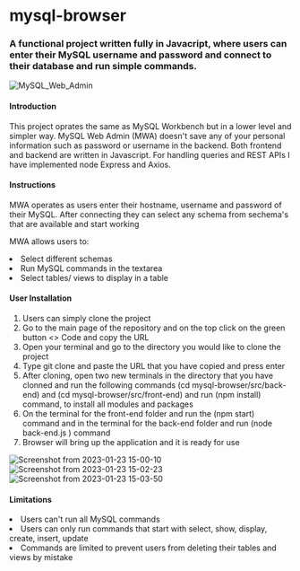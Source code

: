 # mysql-browser
<h3> A functional project written fully in Javacript, where users can enter their MySQL username and password and connect to their database and run simple commands.</h3>

![MySQL_Web_Admin ](https://user-images.githubusercontent.com/117464310/214130681-bbf10b9b-15f7-4cb2-8089-5115dd4a4e32.png)

<h4>Introduction</h4>
<p>This project oprates the same as MySQL Workbench but in a lower level and simpler way. MySQL Web Admin (MWA) doesn't save any of your personal information such as password or username in the backend. Both frontend and backend are written in Javascript. For handling queries and REST APIs I have implemented node Express and Axios.
</p>

<h4>Instructions</h4>
<p>MWA operates as users enter their hostname, username and password of their MySQL.  After connecting they can select any schema from sechema's that are available and start working

<p>MWA allows users to: </p><Li> Select different schemas</li>
<li>Run MySQL commands in the textarea</li> 
<li>Select tables/ views to display in a table</li> 

</p>

<h4>User Installation</h4>
<p>
<ol>
  <li>Users can simply clone the project</li>
   <li>Go to the main page of the repository and on the top click on the green button <> Code and copy the URL</li>
   <li>Open your terminal and go to the directory you would like to clone the project</li>
   <li>Type git clone and paste the URL that you have copied and press enter </li>
  <li>After cloning, open two new terminals in the directory that you have clonned and run the following commands (cd mysql-browser/src/back-end) and (cd mysql-browser/src/front-end) and run (npm install) command, to install all modules and packages</li>
  <li>On the terminal for the front-end folder and run the (npm start) command and in the terminal for the back-end folder and run (node back-end.js ) command</li>
  <li>Browser will bring up the application and it is ready for use</li>
</ol> 
</p>

![Screenshot from 2023-01-23 15-00-10](https://user-images.githubusercontent.com/117464310/214137839-3f79a9c5-267f-4404-919b-d163c0526c4e.png)
![Screenshot from 2023-01-23 15-02-23](https://user-images.githubusercontent.com/117464310/214138230-22e206ce-0ad2-4687-96a9-828d2e1467b2.png)
![Screenshot from 2023-01-23 15-03-50](https://user-images.githubusercontent.com/117464310/214138477-59b14cef-38cf-4fcd-9be2-235fc4b1ec31.png)


<h4>Limitations</h4>
  <li>Users can't run all MySQL commands</li>
  <li>Users can only run commands that start with select, show, display, create, insert, update</li>
  <li>Commands are limited to prevent users from deleting their tables and views by mistake</li>

